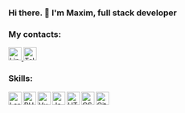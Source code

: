 ### Hi there. 👋 I'm Maxim, full stack developer

### My contacts:

<div id="badges">
  <a href="https://www.linkedin.com/in/shteklein/">
    <img src="https://cdn2.iconfinder.com/data/icons/social-media-2285/512/1_Linkedin_unofficial_colored_svg-512.png" height="26px" alt="LinkedIn"/>
  </a>
  <a href="https://t.me/shteklein_maxim">
    <img src="https://cdn4.iconfinder.com/data/icons/social-media-2146/512/37_social-512.png" height="26px" alt="Telegram"/>
  </a>
</div>

### Skills:

<img align="left" alt="Laravel" height="26px" src="https://cdn0.iconfinder.com/data/icons/font-awesome-brands-vol-1/512/laravel-256.png" />
<img align="left" alt="PHP" height="26px" src="https://cdn3.iconfinder.com/data/icons/popular-services-brands/512/php-512.png" />
<img align="left" alt="Vue" height="26px" src="https://cdn1.iconfinder.com/data/icons/ionicons-fill-vol-2/512/logo-vue-512.png" />
<img align="left" alt="JavaScript" height="26px" src="https://cdn2.iconfinder.com/data/icons/designer-skills/128/code-programming-javascript-software-develop-command-language-512.png"/>
<img align="left" alt="HTML5" height="26px" src="https://cdn1.iconfinder.com/data/icons/logotypes/32/badge-html-5-512.png" />
<img align="left" alt="CSS3" height="26px" src="https://cdn1.iconfinder.com/data/icons/logotypes/32/badge-css-3-512.png" />
<img align="left" alt="GitHub" width="26px" src="https://cdn4.iconfinder.com/data/icons/ionicons/512/icon-social-github-512.png"/>
